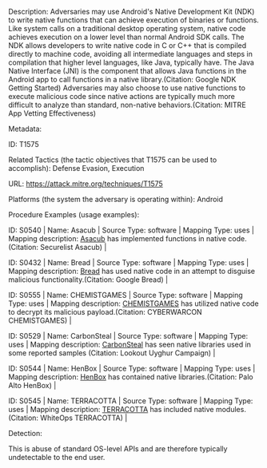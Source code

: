 Description: Adversaries may use Android's Native Development Kit (NDK) to write native functions that can achieve execution of binaries or functions. Like system calls on a traditional desktop operating system, native code achieves execution on a lower level than normal Android SDK calls. The NDK allows developers to write native code in C or C++ that is compiled directly to machine code, avoiding all intermediate languages and steps in compilation that higher level languages, like Java, typically have. The Java Native Interface (JNI) is the component that allows Java functions in the Android app to call functions in a native library.(Citation: Google NDK Getting Started) Adversaries may also choose to use native functions to execute malicious code since native actions are typically much more difficult to analyze than standard, non-native behaviors.(Citation: MITRE App Vetting Effectiveness)

Metadata:

ID: T1575

Related Tactics (the tactic objectives that T1575 can be used to accomplish): Defense Evasion, Execution

URL: https://attack.mitre.org/techniques/T1575

Platforms (the system the adversary is operating within): Android

Procedure Examples (usage examples):

ID: S0540 | Name: Asacub | Source Type: software | Mapping Type: uses | Mapping description: [Asacub](https://attack.mitre.org/software/S0540) has implemented functions in native code.(Citation: Securelist Asacub) |

ID: S0432 | Name: Bread | Source Type: software | Mapping Type: uses | Mapping description: [Bread](https://attack.mitre.org/software/S0432) has used native code in an attempt to disguise malicious functionality.(Citation: Google Bread) |

ID: S0555 | Name: CHEMISTGAMES | Source Type: software | Mapping Type: uses | Mapping description: [CHEMISTGAMES](https://attack.mitre.org/software/S0555) has utilized native code to decrypt its malicious payload.(Citation: CYBERWARCON CHEMISTGAMES) |

ID: S0529 | Name: CarbonSteal | Source Type: software | Mapping Type: uses | Mapping description: [CarbonSteal](https://attack.mitre.org/software/S0529) has seen native libraries used in some reported samples (Citation: Lookout Uyghur Campaign) |

ID: S0544 | Name: HenBox | Source Type: software | Mapping Type: uses | Mapping description: [HenBox](https://attack.mitre.org/software/S0544) has contained native libraries.(Citation: Palo Alto HenBox) |

ID: S0545 | Name: TERRACOTTA | Source Type: software | Mapping Type: uses | Mapping description: [TERRACOTTA](https://attack.mitre.org/software/S0545) has included native modules.(Citation: WhiteOps TERRACOTTA) |

Detection:

This is abuse of standard OS-level APIs and are therefore typically undetectable to the end user.